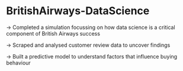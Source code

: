 # BritishAirways-DataScience
-> Completed a simulation focussing on how data science is a critical component of British Airways success

-> Scraped and analysed customer review data to uncover findings

-> Built a predictive model to understand factors that influence buying behaviour
